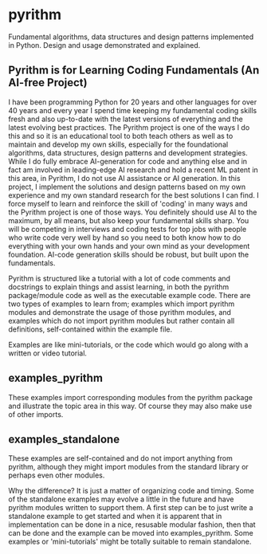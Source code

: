# pyrithm

Fundamental algorithms, data structures and design patterns implemented in Python. Design and usage demonstrated and
explained.


## Pyrithm is for Learning Coding Fundamentals (An AI-free Project)

I have been programming Python for 20 years and other languages for over 40 years and every year I spend time keeping
my fundamental coding skills fresh and also up-to-date with the latest versions of
everything and the latest evolving best practices. The Pyrithm project is one of the ways I do this
and so it is an educational tool to both teach others as well as to maintain and develop my own skills,
especially for the foundational algorithms, data structures, design patterns and development strategies.
While I do fully embrace AI-generation for code and anything else and in fact am involved in
leading-edge AI research and hold a recent ML patent in this area, in Pyrithm, I do not use AI
assistance or AI generation. In this project, I implement the solutions and design patterns based on
my own experience and my own standard research for the best solutions I can find. I force myself to
learn and reinforce the skill of 'coding' in many ways and the Pyrithm project is one of those ways.
You definitely should use AI to the maximum, by all means, but also keep your fundamental skills sharp.
You will be competing in interviews and coding tests for top jobs with people who write code very well
by hand so you need to both know how to do everything with your own hands and your own mind as your
development foundation. AI-code generation skills should be robust, but built upon the fundamentals.

Pyrithm is structured like a tutorial with a lot of code comments and docstrings to explain things
and assist learning, in both the pyrithm package/module code as well as the executable example
code. There are two types of examples to learn from; examples which import pyrithm modules and
demonstrate the usage of those pyrithm modules, and examples which do not import pyrithm modules but rather contain all definitions, self-contained within the example file.

Examples are like mini-tutorials, or the code which would go along with a written or video tutorial.


examples_pyrithm
----------------
These examples import corresponding modules from the pyrithm package and illustrate the topic area
in this way. Of course they may also make use of other imports.


examples_standalone
-------------------
These examples are self-contained and do not import anything from pyrithm, although they might import
modules from the standard library or perhaps even other modules.

Why the difference?
It is just a matter of organizing code and timing. Some of the standalone examples may evolve a
little in the future and have pyrithm modules written to support them. A first step can be to just
write a standalone example to get started and when it is apparent that in implementation can be
done in a nice, resusable modular fashion, then that can be done and the example can be moved into
examples_pyrithm. Some examples or 'mini-tutorials' might be totally suitable to remain standalone.


##
#

